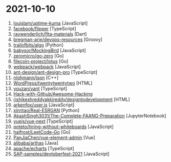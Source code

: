 # 2021-10-10

1. [louislam/uptime-kuma](https://github.com/louislam/uptime-kuma "A fancy self-hosted monitoring tool") [JavaScript]
2. [facebook/flipper](https://github.com/facebook/flipper "A desktop debugging platform for mobile developers.") [TypeScript]
3. [raywenderlich/flta-materials](https://github.com/raywenderlich/flta-materials "The projects and the materials that accompany the Flutter Apprentice book") [Dart]
4. [bregman-arie/devops-resources](https://github.com/bregman-arie/devops-resources "DevOps resources - Linux, Jenkins, AWS, SRE, Prometheus, Docker, Python, Ansible, Git, Kubernetes, Terraform, OpenStack, SQL, NoSQL, Azure, GCP") [Groovy]
5. [trailofbits/algo](https://github.com/trailofbits/algo "Set up a personal VPN in the cloud") [Python]
6. [babysor/MockingBird](https://github.com/babysor/MockingBird "🚀AI拟声: 5秒内克隆您的声音并生成任意语音内容 Clone a voice in 5 seconds to generate arbitrary speech in real-time") [JavaScript]
7. [zeromicro/go-zero](https://github.com/zeromicro/go-zero "go-zero is a web and rpc framework written in Go. It's born to ensure the stability of the busy sites with resilient design. Builtin goctl greatly improves the development productivity.") [Go]
8. [filecoin-project/lotus](https://github.com/filecoin-project/lotus "Implementation of the Filecoin protocol, written in Go") [Go]
9. [webpack/webpack](https://github.com/webpack/webpack "A bundler for javascript and friends. Packs many modules into a few bundled assets. Code Splitting allows for loading parts of the application on demand. Through loaders, modules can be CommonJs, AMD, ES6 modules, CSS, Images, JSON, Coffeescript, LESS, ... and your custom stuff.") [JavaScript]
10. [ant-design/ant-design-pro](https://github.com/ant-design/ant-design-pro "👨🏻‍💻👩🏻‍💻 Use Ant Design like a Pro!") [TypeScript]
11. [nlohmann/json](https://github.com/nlohmann/json "JSON for Modern C++") [C++]
12. [WordPress/twentytwentytwo](https://github.com/WordPress/twentytwentytwo "Twenty Twenty-Two, the default WordPress theme that will launch with WordPress 5.9.") [HTML]
13. [youzan/vant](https://github.com/youzan/vant "Lightweight Mobile UI Components built on Vue") [TypeScript]
14. [Hack-with-Github/Awesome-Hacking](https://github.com/Hack-with-Github/Awesome-Hacking "A collection of various awesome lists for hackers, pentesters and security researchers") 
15. [rishikeshreddyakkireddy/designtodevelopment](https://github.com/rishikeshreddyakkireddy/designtodevelopment "This repository is all about converting design inspirations into code.") [HTML]
16. [arkenfox/user.js](https://github.com/arkenfox/user.js "Firefox privacy, security and anti-fingerprinting: a comprehensive user.js template for configuration and hardening") [JavaScript]
17. [xinntao/Real-ESRGAN](https://github.com/xinntao/Real-ESRGAN "Real-ESRGAN aims at developing Practical Algorithms for General Image Restoration.") [Python]
18. [AkashSingh3031/The-Complete-FAANG-Preparation](https://github.com/AkashSingh3031/The-Complete-FAANG-Preparation "This repository contains all the DSA (Data-Structures, Algorithms, 450 DSA by Love Babbar Bhaiya, FAANG Questions), Technical Subjects (OS + DBMS + SQL + CN + OOPs) Theory+Questions, FAANG Interview questions, and Miscellaneous Stuff (Programming MCQs, Puzzles, Aptitude, Reasoning). The Programming languages used for demonstration are C++, Pytho…") [JupyterNotebook]
19. [vuejs/vue-next](https://github.com/vuejs/vue-next "🖖 Vue.js is a progressive, incrementally-adoptable JavaScript framework for building UI on the web.") [TypeScript]
20. [poteto/hiring-without-whiteboards](https://github.com/poteto/hiring-without-whiteboards "⭐️ Companies that don't have a broken hiring process") [JavaScript]
21. [halfrost/LeetCode-Go](https://github.com/halfrost/LeetCode-Go "✅ Solutions to LeetCode by Go, 100% test coverage, runtime beats 100% / LeetCode 题解") [Go]
22. [PanJiaChen/vue-element-admin](https://github.com/PanJiaChen/vue-element-admin "🎉 A magical vue admin https://panjiachen.github.io/vue-element-admin") [Vue]
23. [alibaba/arthas](https://github.com/alibaba/arthas "Alibaba Java Diagnostic Tool Arthas/Alibaba Java诊断利器Arthas") [Java]
24. [apache/echarts](https://github.com/apache/echarts "Apache ECharts is a powerful, interactive charting and data visualization library for browser") [TypeScript]
25. [SAP-samples/devtoberfest-2021](https://github.com/SAP-samples/devtoberfest-2021 "The home of Devtoberfest 2021 - an open celebration of what us developers do - coding and collaboration!") [JavaScript]
